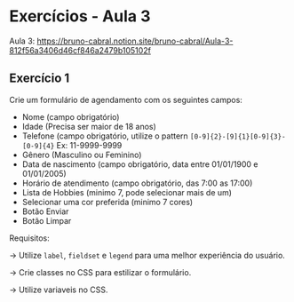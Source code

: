 # Exercícios - Aula 3

Aula 3: https://bruno-cabral.notion.site/bruno-cabral/Aula-3-812f56a3406d46cf846a2479b105102f

## Exercício 1
Crie um formulário de agendamento com os seguintes campos:

-   Nome (campo obrigatório)
-   Idade (Precisa ser maior de 18 anos)
-   Telefone (campo obrigatório, utilize o pattern `[0-9]{2}-[9]{1}[0-9]{3}-[0-9]{4}` Ex: 11-9999-9999
-   Gênero (Masculino ou Feminino)
-   Data de nascimento (campo obrigatório, data entre 01/01/1900 e 01/01/2005)
-   Horário de atendimento (campo obrigatório, das 7:00 as 17:00)
-   Lista de Hobbies (minimo 7, pode selecionar mais de um)
-   Selecionar uma cor preferida (minimo 7 cores)
-   Botão Enviar
-   Botão Limpar

Requisitos:

→ Utilize `label`, `fieldset` e `legend` para uma melhor experiência do usuário.

→ Crie classes no CSS para estilizar o formulário.

→ Utilize variaveis no CSS.
